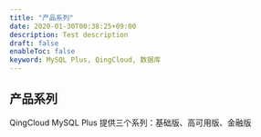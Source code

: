 ```yaml
---
title: "产品系列"
date: 2020-01-30T00:38:25+09:00
description: Test description
draft: false
enableToc: false
keyword: MySQL Plus, QingCloud, 数据库
---
```


## 产品系列

QingCloud MySQL Plus 提供三个系列：基础版、高可用版、金融版